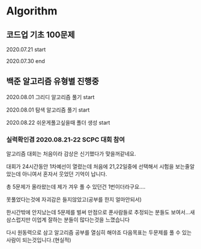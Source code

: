 # Algorithm
 
## 코드업 기초 100문제

2020.07.21 start

2020.07.30 end

## 백준 알고리즘 유형별 진행중

2020.08.01 그리디 알고리즘 풀기 start

2020.08.01 탐색 알고리즘 풀기 start

2020.08.22 쉬운게풀고싶을때 폴더 생성 start

### 실력확인겸 2020.08.21-22 SCPC 대회 참여

알고리즘 대회는 처음이라 감상은 신기했다가 맞을꺼같네요.

대회가 24시간동안 1차예선이 열렸는데 처음에 21,22일중에 선택해서 시험을 보는줄알았는데 아니여서 혼자서 웃었던 기억이 납니다.

총 5문제가 올라왔는데 제가 겨우 풀 수 있던건 1번이더라구요....

못풀었다는것에 자괴감은 들지않았고(공부를 한지 얼마안되서)

한시간밖에 안지났는데 5문제를 벌써 만점으로 푼사람들로 추정되는 분들도 보여서...새삼스럽지만 이업계 잘하는 분들이 많다는것을 느꼈습니다

다시 원동력으로 삼고 알고리즘 공부를 열심히 해야죠 다음목표는 두문제를 풀 수 있는 사람이 되는것입니다.(현실적)






